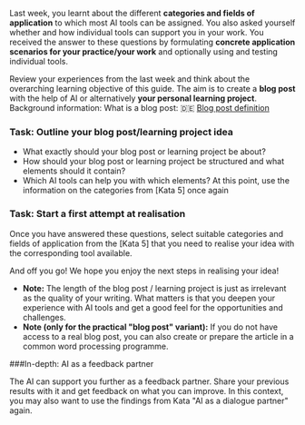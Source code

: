 Last week, you learnt about the different **categories and fields of application** to which most AI tools can be assigned. You also asked yourself whether and how individual tools can support you in your work. You received the answer to these questions by formulating **concrete application scenarios for your practice/your work** and optionally using and testing individual tools.

Review your experiences from the last week and think about the overarching learning objective of this guide. The aim is to create a **blog post** with the help of AI or alternatively **your personal learning project**. Background information: What is a blog post: 🇩🇪 [Blog post definition](https://www.seo-analyse.com/seo-lexikon/b/blogpost/) 

### Task: Outline your blog post/learning project idea

- What exactly should your blog post or learning project be about?
- How should your blog post or learning project be structured and what elements should it contain?
- Which AI tools can help you with which elements? At this point, use the information on the categories from [Kata 5] once again

### Task: Start a first attempt at realisation
Once you have answered these questions, select suitable categories and fields of application from the [Kata 5] that you need to realise your idea with the corresponding tool available.

And off you go! We hope you enjoy the next steps in realising your idea!

- **Note:** The length of the blog post / learning project is just as irrelevant as the quality of your writing. What matters is that you deepen your experience with AI tools and get a good feel for the opportunities and challenges.
- **Note (only for the practical "blog post" variant):** If you do not have access to a real blog post, you can also create or prepare the article in a common word processing programme.

###In-depth: AI as a feedback partner

The AI can support you further as a feedback partner. Share your previous results with it and get feedback on what you can improve. In this context, you may also want to use the findings from Kata "AI as a dialogue partner" again.
